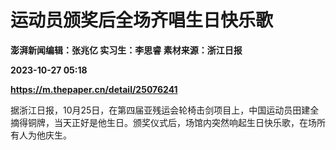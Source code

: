 # 运动员颁奖后全场齐唱生日快乐歌
**澎湃新闻编辑：张兆亿 实习生：李思睿 素材来源：浙江日报**

**2023-10-27 05:18**

**https://m.thepaper.cn/detail/25076241**

据浙江日报，10月25日，在第四届亚残运会轮椅击剑项目上，中国运动员田建全摘得铜牌，当天正好是他生日。颁奖仪式后，场馆内突然响起生日快乐歌，在场所有人为他庆生。